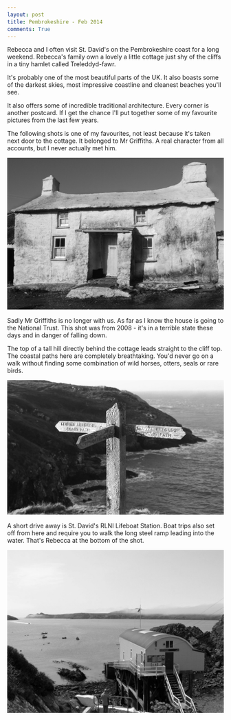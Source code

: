 ```yaml
---
layout: post
title: Pembrokeshire - Feb 2014
comments: True
---
```


Rebecca and I often visit St. David's on the Pembrokeshire coast for a long weekend. Rebecca's family own a lovely a little cottage just shy of the cliffs in a tiny hamlet called Treleddyd-fawr. 

It's probably one of the most beautiful parts of the UK. It also boasts some of the darkest skies, most impressive coastline and cleanest beaches you'll see.

It also offers some of incredible traditional architecture. Every corner is another postcard. If I get the chance I'll put together some of my favourite pictures from the last few years.

The following shots is one of my favourites, not least because it's taken next door to the cottage. It belonged to Mr Griffiths. A real character from all accounts, but I never actually met him.

![Mr Griffiths house, next door](/assets/mr_griffiths_house_wales.jpg "Mr Griffiths' house, next door")

Sadly Mr Griffiths is no longer with us. As far as I know the house is going to the National Trust. This shot was from 2008 - it's in a terrible state these days and in danger of falling down.

The top of a tall hill directly behind the cottage leads straight to the cliff top. The coastal paths here are completely breathtaking. You'd never go on a walk without finding some combination of wild horses, otters, seals or rare birds. 

![The coastal path behind the cottage](/assets/costal_path_wales.jpg "The coastal path behind the cottage")

A short drive away is St. David's RLNI Lifeboat Station. Boat trips also set off from here and require you to walk the long steel ramp leading into the water. That's Rebecca at the bottom of the shot.

![St. David's Lifeboat Station](/assets/lifeboat_station_wales_bw.jpg "Bright red roof not shown here")